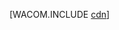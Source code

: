 ﻿<properties linkid="dev-net-common-tasks-cdn" urlDisplayName="CDN" pageTitle="Использование CDN — руководство по компонентам Windows Azure" metaKeywords="Windows Azure CDN, Azure CDN, blob-объекты Azure, Azure Caching, надстройки Azure" description="Узнайте, как использовать сеть доставки содержимого (CDN) Windows Azure для доставки больших объемов контента посредством кэширования BLOB-объектов и статического контента." metaCanonical="" services="" documentationCenter=".NET" title="" authors=""  solutions="" writer="" manager="" editor=""  />





[WACOM.INCLUDE [cdn](../includes/cdn.md)]

